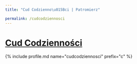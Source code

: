 ```yaml
---
title: "Cud Codzienno\u015Bci | Patromierz"

permalink: /cudcodziennosci
---
```


# [Cud Codzienności](https://patronite.pl/cudcodziennosci)

{% include profile.md name="cudcodziennosci" prefix="c" %}

